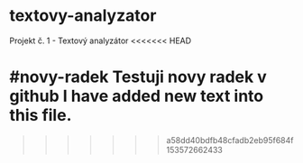 # textovy-analyzator
Projekt č. 1 - Textový analyzátor
<<<<<<< HEAD

#novy-radek
Testuji novy radek v github
I have added new text into this file.
=======
>>>>>>> a58dd40bdfb48cfadb2eb95f684f153572662433
